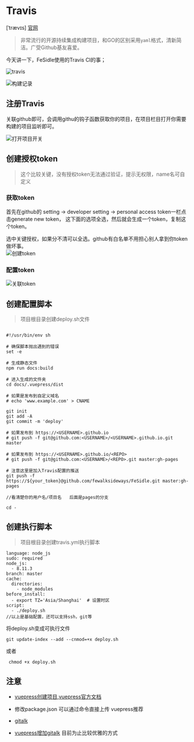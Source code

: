 # Travis
 [ˈtrævɪs]  [官网](https://www.travis-ci.org/)
 > 非常流行的开源持续集成构建项目，和GO的区别采用`yaml`格式，清新简洁。广受Github基友喜爱。  

 今天讲一下，FeSidle使用的Travis CI的事；  

![travis](https://i.loli.net/2019/04/29/5cc69cfa9e4f4.png)  

![构建记录](https://i.loli.net/2019/04/29/5cc69d4628029.png)  

## 注册Travis  

关联github即可，会调用githu的钩子函数获取你的项目，在项目栏目打开你需要构建的项目监听即可。  

![打开项目开关](https://i.loli.net/2019/04/29/5cc69e3bf1023.png)  

## 创建授权token  

> 这个比较关键，没有授权token无法通过验证，提示无权限，name名可自定义

### 获取token  

首先在github的 setting -> developer setting -> personal access token一栏点击generate new token， 这下面的选项全选，然后就会生成一个token，复制这个token。  

选中关键授权，如果分不清可以全选。github有白名单不用担心别人拿到你token做坏事。  
![创建token](https://i.loli.net/2019/04/29/5cc6a671b0d2b.png)

### 配置token

![关联token](https://i.loli.net/2019/04/29/5cc69fda623b8.png)  

 
## 创建配置脚本  

> 项目根目录创建deploy.sh文件
```

#!/usr/bin/env sh

# 确保脚本抛出遇到的错误
set -e

# 生成静态文件
npm run docs:build

# 进入生成的文件夹
cd docs/.vuepress/dist

# 如果是发布到自定义域名
# echo 'www.example.com' > CNAME

git init
git add -A
git commit -m 'deploy'

# 如果发布到 https://<USERNAME>.github.io
# git push -f git@github.com:<USERNAME>/<USERNAME>.github.io.git master

# 如果发布到 https://<USERNAME>.github.io/<REPO>
# git push -f git@github.com:<USERNAME>/<REPO>.git master:gh-pages

# 注意这里是加入Travis配置的推送
git push -f https://${your_token}@github.com/fewalksideways/FeSidle.git master:gh-pages  

//看清楚你的用户名/项目名   后面是pages的分支

cd -
```  

## 创建执行脚本  

> 项目根目录创建travis.yml执行脚本
```
language: node_js
sudo: required
node_js:
  - 8.11.3
branch: master
cache:
  directories:
    - node_modules
before_install:
  - export TZ='Asia/Shanghai'  # 设置时区
script:
  - ./deploy.sh
//以上是基础配置，还可以支持ssh，git等

```  
将deploy.sh变成可执行文件
```
git update-index --add --cnmod=+x deploy.sh

```
或者  

```
 chmod +x deploy.sh
```

## 注意

- [vuepress创建项目](https://zhuanlan.zhihu.com/p/36116211),[vuepress官方文档](https://vuepress.vuejs.org/zh/)

- 修改package.json 可以通过命令直接上传 vuepress推荐  
  
- [gitalk](https://fewalksideways.github.io/FeSidle/blog/gitalk.html)  

- [vuepress增加gitalk](https://juejin.im/post/5c9e30fb6fb9a05e1c4cecf6)  目前为止比较优雅的方式










